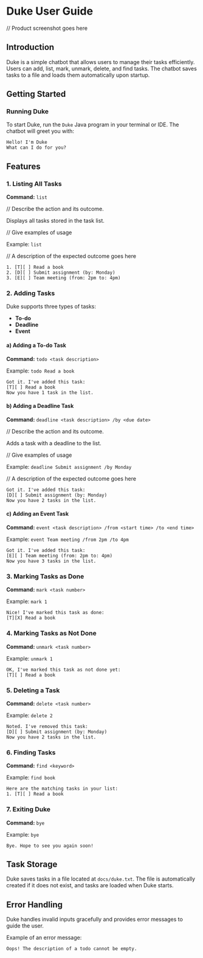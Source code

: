 # Duke User Guide
// Product screenshot goes here

## Introduction
Duke is a simple chatbot that allows users to manage their tasks efficiently. Users can add, list, mark, unmark, delete, and find tasks. The chatbot saves tasks to a file and loads them automatically upon startup.

## Getting Started

### Running Duke
To start Duke, run the `Duke` Java program in your terminal or IDE. The chatbot will greet you with:
```
Hello! I'm Duke
What can I do for you?
```

## Features

### 1. Listing All Tasks
**Command:** `list`

// Describe the action and its outcome.

Displays all tasks stored in the task list.

// Give examples of usage

Example: `list`

// A description of the expected outcome goes here

```
1. [T][ ] Read a book
2. [D][ ] Submit assignment (by: Monday)
3. [E][ ] Team meeting (from: 2pm to: 4pm)
```

### 2. Adding Tasks
Duke supports three types of tasks:
- **To-do**
- **Deadline**
- **Event**

#### a) Adding a To-do Task
**Command:** `todo <task description>`

Example: `todo Read a book`

```
Got it. I've added this task:
[T][ ] Read a book
Now you have 1 task in the list.
```

#### b) Adding a Deadline Task
**Command:** `deadline <task description> /by <due date>`

// Describe the action and its outcome.

Adds a task with a deadline to the list.

// Give examples of usage

Example: `deadline Submit assignment /by Monday`

// A description of the expected outcome goes here

```
Got it. I've added this task:
[D][ ] Submit assignment (by: Monday)
Now you have 2 tasks in the list.
```

#### c) Adding an Event Task
**Command:** `event <task description> /from <start time> /to <end time>`

Example: `event Team meeting /from 2pm /to 4pm`

```
Got it. I've added this task:
[E][ ] Team meeting (from: 2pm to: 4pm)
Now you have 3 tasks in the list.
```

### 3. Marking Tasks as Done
**Command:** `mark <task number>`

Example: `mark 1`

```
Nice! I've marked this task as done:
[T][X] Read a book
```

### 4. Marking Tasks as Not Done
**Command:** `unmark <task number>`

Example: `unmark 1`

```
OK, I've marked this task as not done yet:
[T][ ] Read a book
```

### 5. Deleting a Task
**Command:** `delete <task number>`

Example: `delete 2`

```
Noted. I've removed this task:
[D][ ] Submit assignment (by: Monday)
Now you have 2 tasks in the list.
```

### 6. Finding Tasks
**Command:** `find <keyword>`

Example: `find book`

```
Here are the matching tasks in your list:
1. [T][ ] Read a book
```

### 7. Exiting Duke
**Command:** `bye`

Example: `bye`

```
Bye. Hope to see you again soon!
```

## Task Storage
Duke saves tasks in a file located at `docs/duke.txt`. The file is automatically created if it does not exist, and tasks are loaded when Duke starts.

## Error Handling
Duke handles invalid inputs gracefully and provides error messages to guide the user.

Example of an error message:
```
Oops! The description of a todo cannot be empty.
```